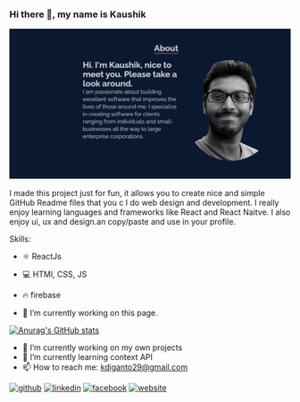 ### Hi there 👋, my name is Kaushik
![](https://github.com/KaushikBaidya/KaushikBaidya/blob/main/banner.PNG?raw=true)

I made this project just for fun, it allows you to create nice and simple GitHub Readme files that you c I do web design and development. I really enjoy learning languages and frameworks like React and React Naitve. I also enjoy ui, ux and design.an copy/paste and use in your profile.

Skills: 
- ⚛ ReactJs
- 💻 HTMl, CSS, JS
- 🔥 firebase

- 🔭 I’m currently working on this page. 

[![Anurag's GitHub stats](https://github-readme-stats.vercel.app/api?username=KaushikBaidya&hide=stars,prs)](https://github.com/anuraghazra/github-readme-stats)
- 🔭 I’m currently working on my own projects 
- 🌱 I’m currently learning context API 
- 📫 How to reach me: kdiganto29@gmail.com 


[<img src='https://cdn.jsdelivr.net/npm/simple-icons@3.0.1/icons/github.svg' alt='github' height='40'>](https://github.com/https://github.com/KaushikBaidya)  [<img src='https://cdn.jsdelivr.net/npm/simple-icons@3.0.1/icons/linkedin.svg' alt='linkedin' height='40'>](https://www.linkedin.com/in/https://www.linkedin.com/in/kaushik-baidya-696247157//)  [<img src='https://cdn.jsdelivr.net/npm/simple-icons@3.0.1/icons/facebook.svg' alt='facebook' height='40'>](https://www.facebook.com/https://www.facebook.com/kaushik.baidya.161)  [<img src='https://cdn.jsdelivr.net/npm/simple-icons@3.0.1/icons/icloud.svg' alt='website' height='40'>](https://myws-kaushikbaidya.vercel.app/)  


